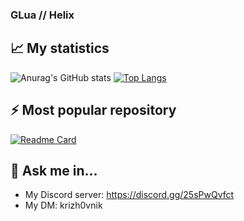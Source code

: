 ### GLua // Helix 

<!--
**cyberpsychoz/cyberpsychoz** is a ✨ _special_ ✨ repository because its `README.md` (this file) appears on your GitHub profile.

Here are some ideas to get you started:

- 🔭 I’m currently working on ...
- 🌱 I’m currently learning ...
- 👯 I’m looking to collaborate on ...
- 🤔 I’m looking for help with ...
- 💬 Ask me about ...
- 📫 How to reach me: ...
- 😄 Pronouns: ...
- ⚡ Fun fact: ...
-->

## 📈 My statistics

![Anurag's GitHub stats](https://github-readme-stats.vercel.app/api?username=v-lebedev&theme=cobalt&show_icons=true) [![Top Langs](https://github-readme-stats.vercel.app/api/top-langs/?username=v-lebedev&layout=compact)](https://github.com/anuraghazra/github-readme-stats)

## ⚡ Most popular repository

[![Readme Card](https://github-readme-stats.vercel.app/api/pin/?username=v-lebedev&repo=github-readme-stats)](https://github.com/anuraghazra/github-readme-stats)

## 💬 Ask me in...

- My Discord server: https://discord.gg/25sPwQvfct
- My DM: krizh0vnik

